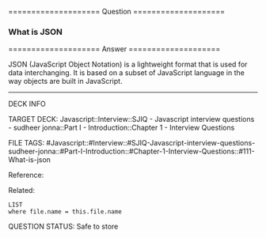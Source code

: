 ==================== Question ====================  

### What is JSON  

==================== Answer ====================  

JSON (JavaScript Object Notation) is a lightweight format that is used for data
interchanging. It is based on a subset of JavaScript language in the way objects
are built in JavaScript.

---

DECK INFO

TARGET DECK: Javascript::Interview::SJIQ - Javascript interview questions -
sudheer jonna::Part I - Introduction::Chapter 1 - Interview Questions

FILE TAGS:
#Javascript::#Interview::#SJIQ-Javascript-interview-questions-sudheer-jonna::#Part-I-Introduction::#Chapter-1-Interview-Questions::#111-What-is-json

Reference:

Related:

```dataview
LIST
where file.name = this.file.name
```

QUESTION STATUS: Safe to store
